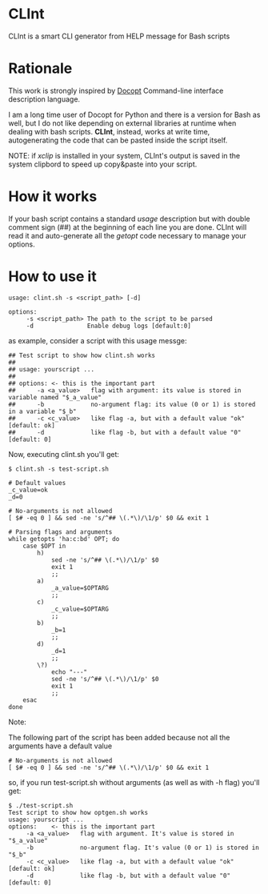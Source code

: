 # CLInt
CLInt is a smart CLI generator from HELP message for Bash scripts

# Rationale

This work is strongly inspired by [Docopt](http://docopt.org/) Command-line interface description language.

I am a long time user of Docopt for Python and there is a version for Bash as well, but I do not like depending on external libraries at runtime when dealing with bash scripts.
**CLInt**, instead, works at write time, autogenerating the code that can be pasted inside the script itself.

NOTE: if *xclip* is installed in your system, CLInt's output is saved in the system clipbord to speed up copy&paste into your script.


# How it works

If your bash script contains a standard *usage* description but with double comment sign (##)
at the beginning of each line you are done. CLInt will read it and auto-generate all the *getopt* code
necessary to manage your options.


# How to use it
  
    usage: clint.sh -s <script_path> [-d]

    options:
         -s <script_path> The path to the script to be parsed
         -d               Enable debug logs [default:0]

as example, consider a script with this usage messge:

    ## Test script to show how clint.sh works
    ##
    ## usage: yourscript ...
    ##
    ## options: <- this is the important part
    ##      -a <a_value>   flag with argument: its value is stored in variable named "$_a_value"
    ##      -b             no-argument flag: its value (0 or 1) is stored in a variable "$_b" 
    ##      -c <c_value>   like flag -a, but with a default value "ok" [default: ok]
    ##      -d             like flag -b, but with a default value "0" [default: 0]
    
Now, executing clint.sh you'll get:
    
    $ clint.sh -s test-script.sh

    # Default values
    _c_value=ok
    _d=0
    
    # No-arguments is not allowed
    [ $# -eq 0 ] && sed -ne 's/^## \(.*\)/\1/p' $0 && exit 1
    
    # Parsing flags and arguments
    while getopts 'ha:c:bd' OPT; do
        case $OPT in
            h)
                sed -ne 's/^## \(.*\)/\1/p' $0
                exit 1
                ;;
            a)
                _a_value=$OPTARG
                ;;
            c)
                _c_value=$OPTARG
                ;;
            b)
                _b=1
                ;;
            d)
                _d=1
                ;;
            \?)
                echo "---"
                sed -ne 's/^## \(.*\)/\1/p' $0
                exit 1
                ;;
        esac
    done

Note:

The following part of the script has been added because not all the 
arguments have a default value

    # No-arguments is not allowed
    [ $# -eq 0 ] && sed -ne 's/^## \(.*\)/\1/p' $0 && exit 1
 
so, if you run test-script.sh without arguments (as well as with -h flag) you'll get:

    $ ./test-script.sh 
    Test script to show how optgen.sh works
    usage: yourscript ...
    options:    <- this is the important part
         -a <a_value>   flag with argument. It's value is stored in "$_a_value"
         -b             no-argument flag. It's value (0 or 1) is stored in "$_b" 
         -c <c_value>   like flag -a, but with a default value "ok" [default: ok]
         -d             like flag -b, but with a default value "0" [default: 0]
